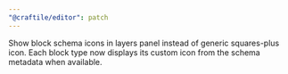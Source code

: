 ```yaml
---
"@craftile/editor": patch
---
```


Show block schema icons in layers panel instead of generic squares-plus icon. Each block type now displays its custom icon from the schema metadata when available.
